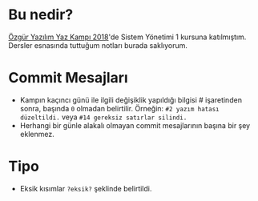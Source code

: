 # Bu nedir?
[Özgür Yazılım Yaz Kampı 2018](https://kamp.linux.org.tr/2018/)'de Sistem Yönetimi 1 kursuna katılmıştım. Dersler esnasında tuttuğum notları burada saklıyorum.

# Commit Mesajları
- Kampın kaçıncı günü ile ilgili değişiklik yapıldığı bilgisi # işaretinden sonra, başında `0` olmadan belirtilir.
  Örneğin: `#2 yazım hatası düzeltildi.` veya `#14 gereksiz satırlar silindi.`
- Herhangi bir günle alakalı olmayan commit mesajlarının başına bir şey eklenmez.

# Tipo
- Eksik kısımlar `?eksik?` şeklinde belirtildi.